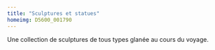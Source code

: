 ```yaml
---
title: "Sculptures et statues"
homeimg: D5600_001790
---
```

Une collection de sculptures de tous types glanée au cours du voyage.